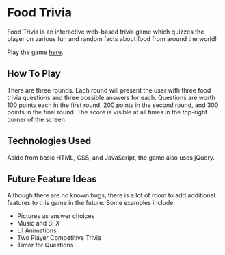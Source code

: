 # Food Trivia

Food Trivia is an interactive web-based trivia game which quizzes the player on various fun and random facts about food from around the world!

Play the game [here](https://edmondmalham.github.io/Milestone-Project-1/).

## How To Play

There are three rounds. Each round will present the user with three food trivia questions and three possible answers for each. Questions are worth 100 points each in the first round, 200 points in the second round, and 300 points in the final round. The score is visible at all times in the top-right corner of the screen.

## Technologies Used

Aside from basic HTML, CSS, and JavaScript, the game also uses jQuery.

## Future Feature Ideas

Although there are no known bugs, there is a lot of room to add additional features to this game in the future. Some examples include:

 - Pictures as answer choices
 - Music and SFX
 - UI Animations
 - Two Player Competitive Trivia
 - Timer for Questions
